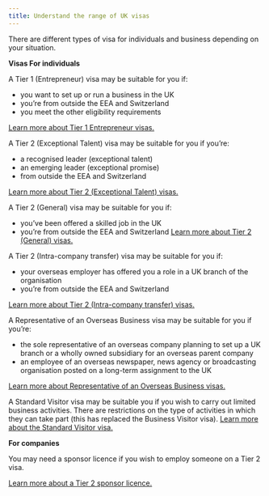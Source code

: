 ```yaml
---
title: Understand the range of UK visas
---
```

There are different types of visa for individuals and business depending on your situation.

**Visas For individuals**

A Tier 1 (Entrepreneur) visa may be suitable for you if:
 - you want to set up or run a business in the UK
 - you’re from outside the EEA and Switzerland
 - you meet the other eligibility requirements

[Learn more about Tier 1 Entrepreneur visas.](https://www.gov.uk/tier-1-entrepreneur/overview)


A Tier 2 (Exceptional Talent) visa may be suitable for you if you’re:
 - a recognised leader (exceptional talent)
 - an emerging leader (exceptional promise)
 - from outside the EEA and Switzerland

[Learn more about Tier 2 (Exceptional Talent) visas.](https://www.gov.uk/tier-1-exceptional-talent/overview)



A Tier 2 (General) visa may be suitable for you if:
 - you’ve been offered a skilled job in the UK
 - you’re from outside the EEA and Switzerland
[Learn more about Tier 2 (General) visas.](https://www.gov.uk/tier-2-general/overview)


A Tier 2 (Intra-company transfer) visa may be suitable for you if:
- your overseas employer has offered you a role in a UK branch of the organisation
- you’re from outside the EEA and Switzerland

[Learn more about Tier 2 (Intra-company transfer) visas.](https://www.gov.uk/tier-2-intracompany-transfer-worker-visa/overview)



A Representative of an Overseas Business visa may be suitable for you if you’re:
- the sole representative of an overseas company planning to set up a UK branch or a wholly owned subsidiary for an overseas parent company
- an employee of an overseas newspaper, news agency or broadcasting organisation posted on a long-term assignment to the UK

[Learn more about Representative of an Overseas Business visas.](https://www.gov.uk/representative-overseas-business/overview)



A Standard Visitor visa may be suitable you if you wish to carry out limited business activities. There are restrictions on the type of activities in which they can take part (this has replaced the Business Visitor visa).
[Learn more about the Standard Visitor visa.](https://www.gov.uk/standard-visitor-visa)

**For companies**

You may need a sponsor licence if you wish to employ someone on a Tier 2 visa.

[Learn more about a Tier 2 sponsor licence.](https://www.gov.uk/uk-visa-sponsorship-employers/overview)

